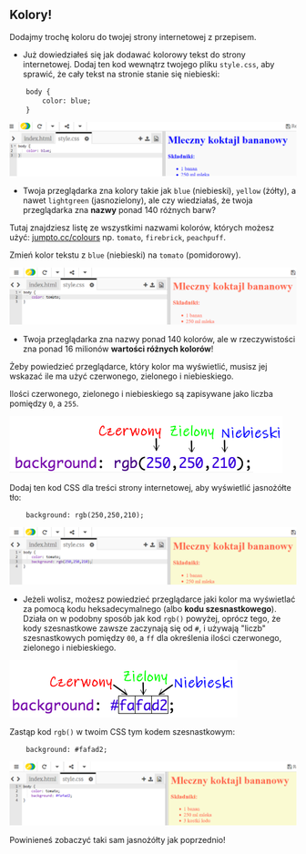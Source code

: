 ## Kolory!

Dodajmy trochę koloru do twojej strony internetowej z przepisem.

+ Już dowiedziałeś się jak dodawać kolorowy tekst do strony internetowej. Dodaj ten kod wewnątrz twojego pliku `style.css`, aby sprawić, że cały tekst na stronie stanie się niebieski:
```
    body {
        color: blue;
    }
```    

![zrzut ekranu](images/recipe-blue.png)

+ Twoja przeglądarka zna kolory takie jak `blue` (niebieski), `yellow` (żółty), a nawet `lightgreen` (jasnozielony), ale czy wiedziałaś, że twoja przeglądarka zna **nazwy** ponad 140 różnych barw?

Tutaj znajdziesz listę ze wszystkimi nazwami kolorów, których możesz użyć: [jumpto.cc/colours](http://jumpto.cc/colours) np. `tomato`, `firebrick`, `peachpuff`.

Zmień kolor tekstu z `blue` (niebieski) na `tomato` (pomidorowy).

![zrzut ekranu](images/recipe-tomato.png)

+ Twoja przeglądarka zna nazwy ponad 140 kolorów, ale w rzeczywistości zna ponad 16 milionów **wartości różnych kolorów**!

Żeby powiedzieć przeglądarce, który kolor ma wyświetlić, musisz jej wskazać ile ma użyć czerwonego, zielonego i niebieskiego.

Ilości czerwonego, zielonego i niebieskiego są zapisywane jako liczba pomiędzy `0`, a `255`.

![zrzut ekranu](images/recipe-rgb-img.png)

Dodaj ten kod CSS dla treści strony internetowej, aby wyświetlić jasnożółte tło:
```
    background: rgb(250,250,210);
```    

![zrzut ekranu](images/recipe-rgb.png)

+ Jeżeli wolisz, możesz powiedzieć przeglądarce jaki kolor ma wyświetlać za pomocą kodu heksadecymalnego (albo **kodu szesnastkowego**). Działa on w podobny sposób jak kod `rgb()` powyżej, oprócz tego, że kody szesnastkowe zawsze zaczynają się od `#`, i używają "liczb" szesnastkowych pomiędzy `00`, a `ff` dla określenia ilości czerwonego, zielonego i niebieskiego.

![zrzut ekranu](images/recipe-hex-img.png)

Zastąp kod `rgb()` w twoim CSS tym kodem szesnastkowym:
```
    background: #fafad2;
```    

![zrzut ekranu](images/recipe-hex.png)

Powinieneś zobaczyć taki sam jasnożółty jak poprzednio!